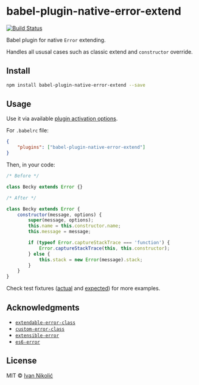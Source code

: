 # babel-plugin-native-error-extend

[![Build Status][ci-img]][ci]

Babel plugin for native `Error` extending.

Handles all ususal cases such as classic extend and `constructor` override.

## Install

```sh
npm install babel-plugin-native-error-extend --save
```

## Usage

Use it via available [plugin activation options][babel-plugins].

For `.babelrc` file:

```json
{
	"plugins": ["babel-plugin-native-error-extend"]
}
```

Then, in your code:

```js
/* Before */

class Becky extends Error {}

/* After */

class Becky extends Error {
	constructor(message, options) {
		super(message, options);
		this.name = this.constructor.name;
		this.message = message;

		if (typeof Error.captureStackTrace === 'function') {
			Error.captureStackTrace(this, this.constructor);
		} else {
			this.stack = new Error(message).stack;
		}
	}
}
```

Check test fixtures ([actual](test/fixtures/classes.js) and
[expected](test/fixtures/classes.expected.js)) for more examples.

## Acknowledgments

-   [`extendable-error-class`](https://github.com/brillout/extendable-error-class)
-   [`custom-error-class`](https://github.com/mafintosh/custom-error-class)
-   [`extensible-error`](https://github.com/justmoon/extensible-error)
-   [`es6-error`](https://github.com/bjyoungblood/es6-error)

## License

MIT © [Ivan Nikolić](http://ivannikolic.com)

<!-- prettier-ignore-start -->

[ci]: https://github.com/niksy/babel-plugin-native-error-extend/actions?query=workflow%3ACI
[ci-img]: https://github.com/niksy/babel-plugin-native-error-extend/workflows/CI/badge.svg?branch=master
[babel-plugins]: http://babeljs.io/docs/plugins/

<!-- prettier-ignore-end -->
